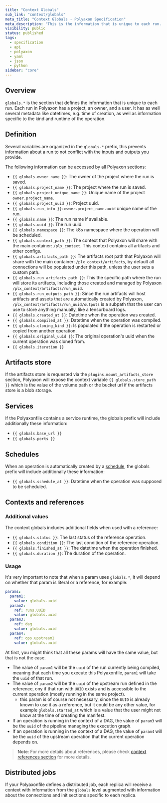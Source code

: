 ```yaml
---
title: "Context Globals"
sub_link: "context/globals"
meta_title: "Context Globals - Polyaxon Specification"
meta_description: "This is the information that is unique to each run. Each run in Polyaxon has a project, an owner, and a user. It has as well several metadata like datetimes, e.g. time of creation, as well as information specific to the kind and runtime of the operation."
visibility: public
status: published
tags:
  - specification
  - api
  - polyaxon
  - yaml
  - json
  - python
sidebar: "core"
---
```


## Overview

`globals.*` is the section that defines the information that is unique to each run. Each run in Polyaxon has a project, an owner, and a user.
It has as well several metadata like datetimes, e.g. time of creation, 
as well as information specific to the kind and runtime of the operation.

## Definition

Several variables are organized in the `globals.*` prefix,
this prevents information about a run to not conflict with the inputs and outputs you provide.

The following information can be accessed by all Polyaxon sections:

 * `{{ globals.owner_name }}`: The owner of the project where the run is saved.
 * `{{ globals.project_name }}`: The project where the run is saved.
 * `{{ globals.project_unique_name }}`: Unique name of the project `owner.project_name`.
 * `{{ globals.project_uuid }}`: Project uuid.
 * `{{ globals.run_info }}`: `owner.project_name.uuid` unique name of the run.
 * `{{ globals.name }}`: The run name if available.
 * `{{ globals.uuid }}`: The run uuid.
 * `{{ globals.namespace }}`: The k8s namespace where the operation will be scheduled.
 * `{{ globals.context_path }}`: The context that Polyaxon will share with the main container: `/plx_context`. This context contains all artifacts and other configs.
 * `{{ globals.artifacts_path }}`: The artifacts root path that Polyaxon will share with the main container: `/plx_context/artifacts`, by default all connections will be populated under this path, unless the user sets a custom path.
 * `{{ globals.run_artifacts_path }}`: This the specific path where the run will store its artifacts, including those created and managed by Polyaxon `/plx_context/artifacts/run_uuid`.
 * `{{ globals.run_outputs_path }}`: Since the run artifacts will host artifacts and assets that are automatically created by Polyaxon, `/plx_context/artifacts/run_uuid/outputs` is a subpath that the user can use to store anything manually, like a tensorboard logs.
 * `{{ globals.created_at }}`: Datetime when the operation was created.
 * `{{ globals.compiled_at }}`: Datetime when the operation was compiled.
 * `{{ globals.cloning_kind }}`: Is populated if the operation is restarted or copied from another operation.
 * `{{ globals.original_uuid }}`: The original operation's uuid when the current operation was cloned from.
 * `{{ globals.iteration }}`

## Artifacts store

If the artifacts store is requested via the `plugins.mount_artifacts_store` section, Polyaxon will expose the context variable `{{ globals.store_path }}` which is
the value of the volume path or the bucket url if the artifacts store is a blob storage.

## Services

If the Polyaxonfile contains a service runtime, the globals prefix will include additionally these information:

 * `{{ globals.base_url }}`
 * `{{ globals.ports }}`

## Schedules

When an operation is automatically created by a [schedule](/docs/automation/schedules/), the globals prefix will include additionally these information:

 * `{{ globals.schedule_at }}`: Datetime when the operation was supposed to be scheduled. 

## Contexts and references

### Additional values

The context globals includes additional fields when used with a reference: 

 * `{{ globals.status }}`: The last status of the reference operation.
 * `{{ globals.condition }}`: The last condition of the reference operation.
 * `{{ globals.finished_at }}`: The datetime when the operation finished.
 * `{{ globals.duration }}`: The duration of the operation.

### Usage

It's very important to note that when a param uses `globals.*`, it will depend on whether that param is literal or a reference, for example:

```yaml
params:
  param1:
    value: globals.uuid
  param2:
    ref: runs.UUID
    value: globals.uuid
  param3:
    ref: dag
    value: globals.uuid
  param4:
    ref: ops.upstream1
    value: globals.uuid
```

At first, you might think that all these params will have the same value, but that is not the case.

 * The value of `param1` will be the `uuid` of the run currently being compiled, meaning that each time you execute this Polyaxonfile, `param1` will take the `uuid` of that run.
 * The value of `param2` will be the `uuid` of the upstream run defined in the reference, ony if that run with `UUID` exists and is accessible to the current operation (mostly running in the same project).
   * this param is of course not necessary, since the `UUID` is already known to use it as a reference, but it could be any other value, for example `globals.started_at` which is a value that the user might not know at the time of creating the manifest.
 * If an operation is running in the context of a DAG, the value of `param3` will be the `uuid` of the pipeline managing the execution graph.
 * If an operation is running in the context of a DAG, the value of `param4` will be the `uuid` of the upstream operation that the current operation depends on.

> **Note**: For more details about references, please check [context references section](/docs/core/context/globals/) for more details. 

## Distributed jobs

If your Polyaxonfile defines a distributed job, each replica will receive a context with information from the `globals` level augmented with
information about the connections and init sections specific to each replica.
